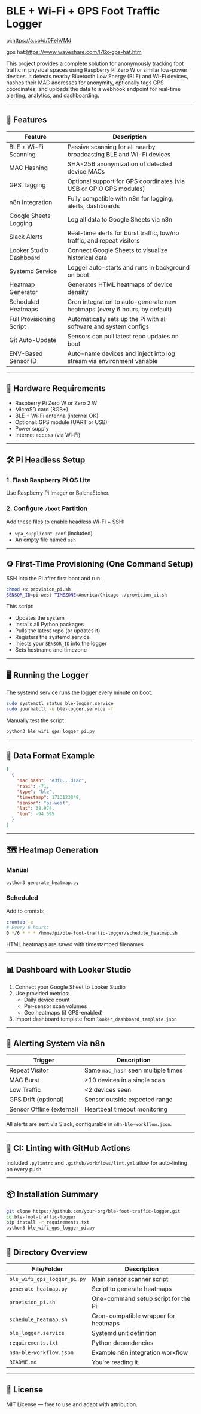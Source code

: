 # BLE + Wi-Fi + GPS Foot Traffic Logger

pi:https://a.co/d/0FehVMd

gps hat:https://www.waveshare.com/l76x-gps-hat.htm


This project provides a complete solution for anonymously tracking foot traffic in physical spaces using Raspberry Pi Zero W or similar low-power devices. It detects nearby Bluetooth Low Energy (BLE) and Wi-Fi devices, hashes their MAC addresses for anonymity, optionally tags GPS coordinates, and uploads the data to a webhook endpoint for real-time alerting, analytics, and dashboarding.

---

## 🚀 Features

| Feature                     | Description                                                                 |
|----------------------------|-----------------------------------------------------------------------------|
| BLE + Wi-Fi Scanning       | Passive scanning for all nearby broadcasting BLE and Wi-Fi devices         |
| MAC Hashing                | SHA-256 anonymization of detected device MACs                               |
| GPS Tagging                | Optional support for GPS coordinates (via USB or GPIO GPS modules)          |
| n8n Integration            | Fully compatible with n8n for logging, alerts, dashboards                   |
| Google Sheets Logging      | Log all data to Google Sheets via n8n                                        |
| Slack Alerts               | Real-time alerts for burst traffic, low/no traffic, and repeat visitors     |
| Looker Studio Dashboard    | Connect Google Sheets to visualize historical data                          |
| Systemd Service            | Logger auto-starts and runs in background on boot                           |
| Heatmap Generator          | Generates HTML heatmaps of device density                                   |
| Scheduled Heatmaps         | Cron integration to auto-generate new heatmaps (every 6 hours, by default) |
| Full Provisioning Script   | Automatically sets up the Pi with all software and system configs           |
| Git Auto-Update            | Sensors can pull latest repo updates on boot                                |
| ENV-Based Sensor ID        | Auto-name devices and inject into log stream via environment variable       |

---

## 🧰 Hardware Requirements

- Raspberry Pi Zero W or Zero 2 W
- MicroSD card (8GB+)
- BLE + Wi-Fi antenna (internal OK)
- Optional: GPS module (UART or USB)
- Power supply
- Internet access (via Wi-Fi)

---

## 🛠 Pi Headless Setup

### 1. Flash Raspberry Pi OS Lite
Use Raspberry Pi Imager or BalenaEtcher.

### 2. Configure `/boot` Partition
Add these files to enable headless Wi-Fi + SSH:
- `wpa_supplicant.conf` (included)
- An empty file named `ssh`

---

## ⚙️ First-Time Provisioning (One Command Setup)

SSH into the Pi after first boot and run:

```bash
chmod +x provision_pi.sh
SENSOR_ID=pi-west TIMEZONE=America/Chicago ./provision_pi.sh
```

This script:
- Updates the system
- Installs all Python packages
- Pulls the latest repo (or updates it)
- Registers the systemd service
- Injects your `SENSOR_ID` into the logger
- Sets hostname and timezone

---

## 🖥 Running the Logger

The systemd service runs the logger every minute on boot:
```bash
sudo systemctl status ble-logger.service
sudo journalctl -u ble-logger.service -f
```

Manually test the script:
```bash
python3 ble_wifi_gps_logger_pi.py
```

---

## 📡 Data Format Example

```json
[
  {
    "mac_hash": "e3f0...d1ac",
    "rssi": -71,
    "type": "ble",
    "timestamp": 1713123849,
    "sensor": "pi-west",
    "lat": 38.974,
    "lon": -94.595
  }
]
```

---

## 🗺️ Heatmap Generation

### Manual
```bash
python3 generate_heatmap.py
```

### Scheduled
Add to crontab:
```bash
crontab -e
# Every 6 hours:
0 */6 * * * /home/pi/ble-foot-traffic-logger/schedule_heatmap.sh
```

HTML heatmaps are saved with timestamped filenames.

---

## 📊 Dashboard with Looker Studio

1. Connect your Google Sheet to Looker Studio
2. Use provided metrics:
   - Daily device count
   - Per-sensor scan volumes
   - Geo heatmaps (if GPS-enabled)
3. Import dashboard template from `looker_dashboard_template.json`

---

## 🔔 Alerting System via n8n

| Trigger                    | Description                          |
|----------------------------|--------------------------------------|
| Repeat Visitor             | Same `mac_hash` seen multiple times |
| MAC Burst                  | >10 devices in a single scan         |
| Low Traffic                | <2 devices seen                     |
| GPS Drift (optional)       | Sensor outside expected range       |
| Sensor Offline (external)  | Heartbeat timeout monitoring        |

All alerts are sent via Slack, configurable in `n8n-ble-workflow.json`.

---

## 🧪 CI: Linting with GitHub Actions

Included `.pylintrc` and `.github/workflows/lint.yml` allow for auto-linting on every push.

---

## 📦 Installation Summary

```bash
git clone https://github.com/your-org/ble-foot-traffic-logger.git
cd ble-foot-traffic-logger
pip install -r requirements.txt
python3 ble_wifi_gps_logger_pi.py
```

---

## 📁 Directory Overview

| File/Folder                | Description                              |
|---------------------------|------------------------------------------|
| `ble_wifi_gps_logger_pi.py` | Main sensor scanner script              |
| `generate_heatmap.py`     | Script to generate heatmaps               |
| `provision_pi.sh`         | One-command setup script for the Pi       |
| `schedule_heatmap.sh`     | Cron-compatible wrapper for heatmaps      |
| `ble_logger.service`      | Systemd unit definition                   |
| `requirements.txt`        | Python dependencies                       |
| `n8n-ble-workflow.json`   | Example n8n integration workflow          |
| `README.md`               | You're reading it.                        |

---

## 📝 License

MIT License — free to use and adapt with attribution.
